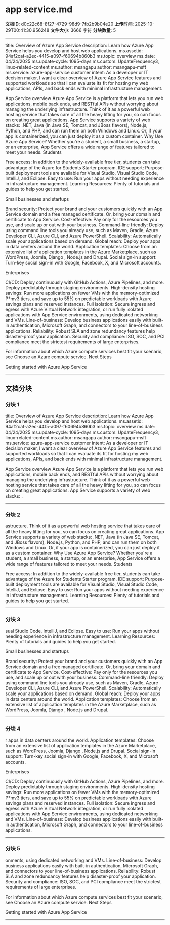 # app service.md

**文档ID**: d0c22c68-8f27-4729-98d9-7fb2b9b04e20
**上传时间**: 2025-10-29T00:41:30.956248
**文件大小**: 3666 字符
**分块数量**: 5

---


title: Overview of Azure App Service
description: Learn how Azure App Service helps you develop and host web applications.
ms.assetid: 94af2caf-a2ec-4415-a097-f60694b860b3
ms.topic: overview
ms.date: 04/24/2025
ms.update-cycle: 1095-days
ms.custom: UpdateFrequency3, linux-related-content
ms.author: msangapu
author: msangapu-msft
ms.service: azure-app-service
customer intent: As a developer or IT decision maker, I want a clear overview of Azure App Service features and supported workloads so that I can evaluate its fit for hosting my web applications, APIs, and back ends with minimal infrastructure management.

App Service overview
Azure App Service is a platform that lets you run web applications, mobile back ends, and RESTful APIs without worrying about managing the underlying infrastructure. Think of it as a powerful web hosting service that takes care of all the heavy lifting for you, so can focus on creating great applications.
App Service supports a variety of web stacks: .NET, Java (in Java SE, Tomcat, and JBoss flavors), Node.js, Python, and PHP, and can run them on both Windows and Linux. Or, if your app is containerized, you can just deploy it as a custom container.
Why Use Azure App Service?
Whether you're a student, a small business, a startup, or an enterprise, App Service offers a wide range of features tailored to meet your needs.
Students

Free access: In addition to the widely-available free tier, students can take advantage of the Azure for Students Starter program.
IDE support: Purpose-built deployment tools are available for Visual Studio, Visual Studio Code, IntelliJ, and Eclipse.
Easy to use: Run your apps without needing experience in infrastructure management.
Learning Resources: Plenty of tutorials and guides to help you get started.

Small businesses and startups

Brand security: Protect your brand and your customers quickly with an App Service domain and a free managed certificate. Or, bring your domain and certificate to App Service.
Cost-effective: Pay only for the resources you use, and scale up or out with your business.
Command-line friendly: Deploy using command line tools you already use, such as Maven, Gradle, Azure Developer CLI, Azure CLI, and Azure PowerShell.
Scalability: Automatically scale your applications based on demand.
Global reach: Deploy your apps in data centers around the world.
Application templates: Choose from an extensive list of application templates in the Azure Marketplace, such as WordPress, Joomla, Django , Node.js and Drupal.
Social sign-in support: Turn-key social sign-in with Google, Facebook, X, and Microsoft accounts.

Enterprises

CI/CD: Deploy continuously with GitHub Actions, Azure Pipelines, and more. Deploy predictably through staging environments.
High-density hosting savings: Run more applications on fewer VMs with the memory-optimized P*mv3 tiers, and save up to 55% on predictable workloads with Azure savings plans and reserved instances.
Full isolation: Secure ingress and egress with Azure Virtual Network integration, or run fully isolated applications with App Service environments, using dedicated networking and VMs.
Line-of-business: Develop business applications easily with built-in authentication, Microsoft Graph, and connectors to your line-of-business applications.
Reliability: Robust SLA and zone redundancy features help disaster-proof your application.
Security and compliance: ISO, SOC, and PCI compliance meet the strictest requirements of large enterprises.

For information about which Azure compute services best fit your scenario, see Choose an Azure compute service.
Next Steps

Getting started with Azure App Service


---

## 文档分块

### 分块 1

title: Overview of Azure App Service
description: Learn how Azure App Service helps you develop and host web applications.
ms.assetid: 94af2caf-a2ec-4415-a097-f60694b860b3
ms.topic: overview
ms.date: 04/24/2025
ms.update-cycle: 1095-days
ms.custom: UpdateFrequency3, linux-related-content
ms.author: msangapu
author: msangapu-msft
ms.service: azure-app-service
customer intent: As a developer or IT decision maker, I want a clear overview of Azure App Service features and supported workloads so that I can evaluate its fit for hosting my web applications, APIs, and back ends with minimal infrastructure management.

App Service overview
Azure App Service is a platform that lets you run web applications, mobile back ends, and RESTful APIs without worrying about managing the underlying infrastructure. Think of it as a powerful web hosting service that takes care of all the heavy lifting for you, so can focus on creating great applications.
App Service supports a variety of web stacks: .

---

### 分块 2

astructure. Think of it as a powerful web hosting service that takes care of all the heavy lifting for you, so can focus on creating great applications.
App Service supports a variety of web stacks: .NET, Java (in Java SE, Tomcat, and JBoss flavors), Node.js, Python, and PHP, and can run them on both Windows and Linux. Or, if your app is containerized, you can just deploy it as a custom container.
Why Use Azure App Service?
Whether you're a student, a small business, a startup, or an enterprise, App Service offers a wide range of features tailored to meet your needs.
Students

Free access: In addition to the widely-available free tier, students can take advantage of the Azure for Students Starter program.
IDE support: Purpose-built deployment tools are available for Visual Studio, Visual Studio Code, IntelliJ, and Eclipse.
Easy to use: Run your apps without needing experience in infrastructure management.
Learning Resources: Plenty of tutorials and guides to help you get started.

---

### 分块 3

sual Studio Code, IntelliJ, and Eclipse.
Easy to use: Run your apps without needing experience in infrastructure management.
Learning Resources: Plenty of tutorials and guides to help you get started.

Small businesses and startups

Brand security: Protect your brand and your customers quickly with an App Service domain and a free managed certificate. Or, bring your domain and certificate to App Service.
Cost-effective: Pay only for the resources you use, and scale up or out with your business.
Command-line friendly: Deploy using command line tools you already use, such as Maven, Gradle, Azure Developer CLI, Azure CLI, and Azure PowerShell.
Scalability: Automatically scale your applications based on demand.
Global reach: Deploy your apps in data centers around the world.
Application templates: Choose from an extensive list of application templates in the Azure Marketplace, such as WordPress, Joomla, Django , Node.js and Drupal.

---

### 分块 4

r apps in data centers around the world.
Application templates: Choose from an extensive list of application templates in the Azure Marketplace, such as WordPress, Joomla, Django , Node.js and Drupal.
Social sign-in support: Turn-key social sign-in with Google, Facebook, X, and Microsoft accounts.

Enterprises

CI/CD: Deploy continuously with GitHub Actions, Azure Pipelines, and more. Deploy predictably through staging environments.
High-density hosting savings: Run more applications on fewer VMs with the memory-optimized P*mv3 tiers, and save up to 55% on predictable workloads with Azure savings plans and reserved instances.
Full isolation: Secure ingress and egress with Azure Virtual Network integration, or run fully isolated applications with App Service environments, using dedicated networking and VMs.
Line-of-business: Develop business applications easily with built-in authentication, Microsoft Graph, and connectors to your line-of-business applications.

---

### 分块 5

onments, using dedicated networking and VMs.
Line-of-business: Develop business applications easily with built-in authentication, Microsoft Graph, and connectors to your line-of-business applications.
Reliability: Robust SLA and zone redundancy features help disaster-proof your application.
Security and compliance: ISO, SOC, and PCI compliance meet the strictest requirements of large enterprises.

For information about which Azure compute services best fit your scenario, see Choose an Azure compute service.
Next Steps

Getting started with Azure App Service

---

